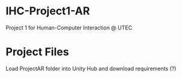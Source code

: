 # IHC-Project1-AR
Project 1 for Human-Computer Interaction @ UTEC

# Project Files
Load ProjectAR folder into Unity Hub and download requirements (?)
